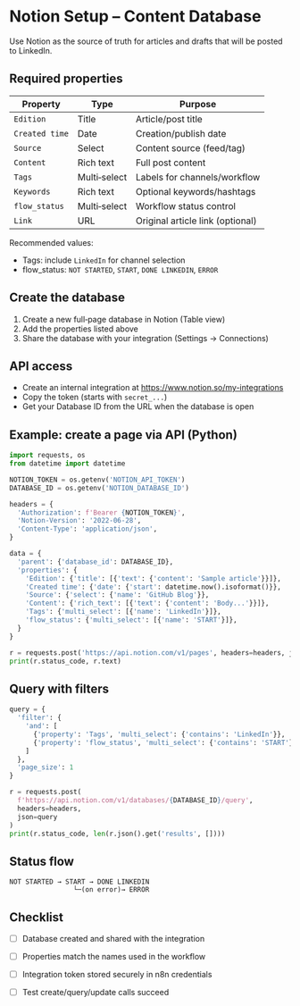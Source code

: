 # Notion Setup – Content Database

Use Notion as the source of truth for articles and drafts that will be posted to LinkedIn.

## Required properties

| Property       | Type         | Purpose                                  |
|----------------|--------------|------------------------------------------|
| `Edition`      | Title        | Article/post title                        |
| `Created time` | Date         | Creation/publish date                     |
| `Source`       | Select       | Content source (feed/tag)                 |
| `Content`      | Rich text    | Full post content                         |
| `Tags`         | Multi‑select | Labels for channels/workflow              |
| `Keywords`     | Rich text    | Optional keywords/hashtags                |
| `flow_status`  | Multi‑select | Workflow status control                   |
| `Link`         | URL          | Original article link (optional)          |

Recommended values:
- Tags: include `LinkedIn` for channel selection
- flow_status: `NOT STARTED`, `START`, `DONE LINKEDIN`, `ERROR`

## Create the database

1) Create a new full‑page database in Notion (Table view)
2) Add the properties listed above
3) Share the database with your integration (Settings → Connections)

## API access

- Create an internal integration at https://www.notion.so/my-integrations
- Copy the token (starts with `secret_...`)
- Get your Database ID from the URL when the database is open

## Example: create a page via API (Python)

```python
import requests, os
from datetime import datetime

NOTION_TOKEN = os.getenv('NOTION_API_TOKEN')
DATABASE_ID = os.getenv('NOTION_DATABASE_ID')

headers = {
  'Authorization': f'Bearer {NOTION_TOKEN}',
  'Notion-Version': '2022-06-28',
  'Content-Type': 'application/json',
}

data = {
  'parent': {'database_id': DATABASE_ID},
  'properties': {
    'Edition': {'title': [{'text': {'content': 'Sample article'}}]},
    'Created time': {'date': {'start': datetime.now().isoformat()}},
    'Source': {'select': {'name': 'GitHub Blog'}},
    'Content': {'rich_text': [{'text': {'content': 'Body...'}}]},
    'Tags': {'multi_select': [{'name': 'LinkedIn'}]},
    'flow_status': {'multi_select': [{'name': 'START'}]},
  }
}

r = requests.post('https://api.notion.com/v1/pages', headers=headers, json=data)
print(r.status_code, r.text)
```

## Query with filters

```python
query = {
  'filter': {
    'and': [
      {'property': 'Tags', 'multi_select': {'contains': 'LinkedIn'}},
      {'property': 'flow_status', 'multi_select': {'contains': 'START'}},
    ]
  },
  'page_size': 1
}

r = requests.post(
  f'https://api.notion.com/v1/databases/{DATABASE_ID}/query',
  headers=headers,
  json=query
)
print(r.status_code, len(r.json().get('results', [])))
```

## Status flow

```
NOT STARTED → START → DONE LINKEDIN
                └─(on error)→ ERROR
```

## Checklist

- [ ] Database created and shared with the integration
- [ ] Properties match the names used in the workflow
- [ ] Integration token stored securely in n8n credentials
- [ ] Test create/query/update calls succeed

